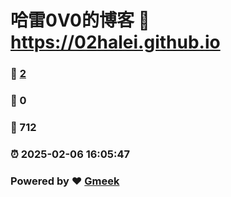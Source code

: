 # 哈雷0V0的博客 :link: https://02halei.github.io 
### :page_facing_up: [2](https://02halei.github.io/tag.html) 
### :speech_balloon: 0 
### :hibiscus: 712 
### :alarm_clock: 2025-02-06 16:05:47 
### Powered by :heart: [Gmeek](https://github.com/Meekdai/Gmeek)
